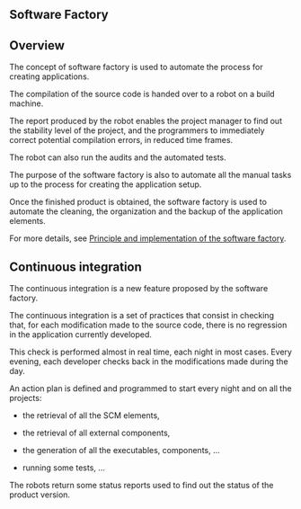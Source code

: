 
## Software Factory
			

<a name="NOTE1"></a>
<a name="NOTE1_1"></a>


## Overview
<a name="overview_ELTTEXTE000092"></a>
The concept of software factory is used to automate the process for creating applications. 

The compilation of the source code is handed over to a robot on a build machine. 

The report produced by the robot enables the project manager to find out the stability level of the project, and the programmers to immediately correct potential compilation errors, in reduced time frames. 

The robot can also run the audits and the automated tests. 

The purpose of the software factory is also to automate all the manual tasks up to the process for creating the application setup. 

Once the finished product is obtained, the software factory is used to automate the cleaning, the organization and the backup of the application elements. 

For more details, see [Principle and implementation of the software factory](../Editeurs/1000019568.md). 

<a name="NOTE2"></a>
<a name="NOTE2_1"></a>


## Continuous integration
<a name="continuous_integration_ELTTEXTE000116"></a>
The continuous integration is a new feature proposed by the software factory. 

The continuous integration is a set of practices that consist in checking that, for each modification made to the source code, there is no regression in the application currently developed. 

This check is performed almost in real time, each night in most cases. Every evening, each developer checks back in the modifications made during the day. 

An action plan is defined and programmed to start every night and on all the projects: 

- the retrieval of all the SCM elements, 

- the retrieval of all external components, 

- the generation of all the executables, components, ...

- running some tests, ...




The robots return some status reports used to find out the status of the product version. 



